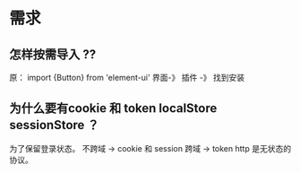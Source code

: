
# 需求 

## 怎样按需导入 ?? 
原： import {Button} from 'element-ui'
界面-》 插件 -》 找到安装



## 为什么要有cookie 和 token localStore sessionStore ？
为了保留登录状态。 
不跨域 -> cookie  和 session
跨域   ->  token 
http 是无状态的协议。 